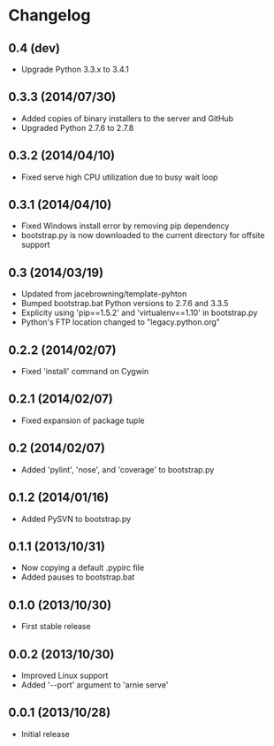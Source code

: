 Changelog
=========

0.4 (dev)
---------

- Upgrade Python 3.3.x to 3.4.1

0.3.3 (2014/07/30)
------------------

- Added copies of binary installers to the server and GitHub
- Upgraded Python 2.7.6 to 2.7.8

0.3.2 (2014/04/10)
------------------

- Fixed serve high CPU utilization due to busy wait loop

0.3.1 (2014/04/10)
------------------

- Fixed Windows install error by removing pip dependency
- bootstrap.py is now downloaded to the current directory for offsite support

0.3 (2014/03/19)
----------------

- Updated from jacebrowning/template-pyhton
- Bumped bootstrap.bat Python versions to 2.7.6 and 3.3.5
- Explicity using 'pip==1.5.2' and 'virtualenv==1.10' in bootstrap.py
- Python's FTP location changed to "legacy.python.org"

0.2.2 (2014/02/07)
------------------

- Fixed 'install' command on Cygwin

0.2.1 (2014/02/07)
------------------

- Fixed expansion of package tuple

0.2 (2014/02/07)
----------------

- Added 'pylint', 'nose', and 'coverage' to bootstrap.py

0.1.2 (2014/01/16)
------------------

- Added PySVN to bootstrap.py

0.1.1 (2013/10/31)
------------------

- Now copying a default .pypirc file
- Added pauses to bootstrap.bat

0.1.0 (2013/10/30)
------------------

- First stable release

0.0.2 (2013/10/30)
------------------

- Improved Linux support
- Added '--port' argument to 'arnie serve'

0.0.1 (2013/10/28)
------------------

- Initial release
